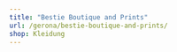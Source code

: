 ```yaml
---
title: "Bestie Boutique and Prints"
url: /gerona/bestie-boutique-and-prints/
shop: Kleidung
---
```

